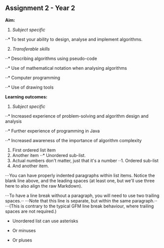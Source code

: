 ## Assignment 2 - Year 2
**Aim:**

1. *Subject specific*

 ⋅⋅* To test your ability to design, analyse and implement algorithms.
 
2. *Transferable skills*

 ⋅⋅* Describing algorithms using pseudo-code
 
 ⋅⋅* Use of mathematical notation when analysing algorithms
 
 ⋅⋅* Computer programming
 
 ⋅⋅* Use of drawing tools

**Learning outcomes:**

1. *Subject specific*

 ⋅⋅* Increased experience of problem-solving and algorithm design and analysis
 
 ⋅⋅* Further experience of programming in Java
 
 ⋅⋅* Increased awareness of the importance of algorithm complexity

1. First ordered list item
2. Another item
⋅⋅* Unordered sub-list. 
1. Actual numbers don't matter, just that it's a number
⋅⋅1. Ordered sub-list
4. And another item.

⋅⋅⋅You can have properly indented paragraphs within list items. Notice the blank line above, and the leading spaces (at least one, but we'll use three here to also align the raw Markdown).

⋅⋅⋅To have a line break without a paragraph, you will need to use two trailing spaces.⋅⋅
⋅⋅⋅Note that this line is separate, but within the same paragraph.⋅⋅
⋅⋅⋅(This is contrary to the typical GFM line break behaviour, where trailing spaces are not required.)

* Unordered list can use asterisks
- Or minuses
+ Or pluses
